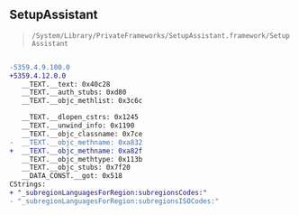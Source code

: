 ## SetupAssistant

> `/System/Library/PrivateFrameworks/SetupAssistant.framework/SetupAssistant`

```diff

-5359.4.9.100.0
+5359.4.12.0.0
   __TEXT.__text: 0x40c28
   __TEXT.__auth_stubs: 0xd80
   __TEXT.__objc_methlist: 0x3c6c

   __TEXT.__dlopen_cstrs: 0x1245
   __TEXT.__unwind_info: 0x1190
   __TEXT.__objc_classname: 0x7ce
-  __TEXT.__objc_methname: 0xa832
+  __TEXT.__objc_methname: 0xa82f
   __TEXT.__objc_methtype: 0x113b
   __TEXT.__objc_stubs: 0x7f20
   __DATA_CONST.__got: 0x518
CStrings:
+ "_subregionLanguagesForRegion:subregionsCodes:"
- "_subregionLanguagesForRegion:subregionsISOCodes:"

```
